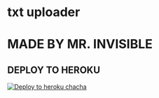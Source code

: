 # txt uploader

# MADE BY MR. INVISIBLE


## DEPLOY TO HEROKU


[![Deploy to heroku chacha](https://www.herokucdn.com/deploy/button.svg)](https://dashboard.heroku.com/new?template=https://github.com/SHIVVHF/Nnn)
